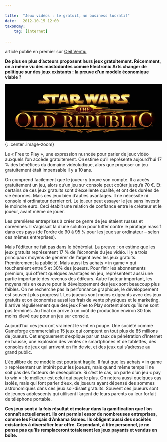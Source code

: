 ```yaml
---

title:  "Jeux vidéos : le gratuit, un business lucratif"
date:   2012-10-15 12:00
taxonomy:
    tag: [internet]

---
```


article publié en premier sur [Oeil Ventru](http://oeilventru.gobelins-annecy.com/2012/10/15/jeux-videos-le-gratuit-un-business-lucratif/?target=_blank)

**De plus en plus d’acteurs proposent leurs jeux gratuitement. Récemment, on a même vu des mastodontes comme Electronic Arts changer de politique sur des jeux existants : la preuve d’un modèle économique viable ?**

![Knight of the old republic](/assets/images/jeux-videos-gratuits.jpg){: .center .image-zoom}

Le « Free to Play », une expression nuancée pour parler de jeux vidéo auxquels l’on accède gratuitement. On estime qu’il représente aujourd’hui 17 % des bénéfices du domaine vidéoludique, alors que proposer un jeu gratuitement était impensable il y a 10 ans.

On comprend facilement que le joueur y trouve son compte. Il a accès gratuitement un jeu, alors qu’un jeu sur console peut coûter jusqu’à 70 €. Et certains de ces jeux gratuits sont d’excellente qualité, et ont des durées de vie énormes. Mais ces jeux bien d’autres avantages. Il ne nécessite ni console ni ordinateur dernier cri. Le joueur peut essayer le jeu sans investir le moindre euro. Ceci établit une relation de confiance entre le créateur et le joueur, avant même de jouer.

Les premières entreprises à créer ce genre de jeu étaient russes et coréennes. Il s’agissait là d’une solution pour lutter contre le piratage massif dans ces pays (de l’ordre de 90 à 95 % pour les jeux sur ordinateur – selon ces mêmes entreprises).

Mais l’éditeur ne fait pas dans le bénévolat. La preuve : on estime que les jeux gratuits représentent 17 % de l’économie du jeu vidéo. Il y a trois principaux moyens de générer de l’argent avec les jeux gratuits. Premièrement la publicité. Mais aussi les achats « in game » qui toucheraient entre 5 et 30% des joueurs. Pour finir les abonnements premium, qui offrent quelques avantages en jeu, représentent aussi une partie importante des revenus des éditeurs. Autre facteur important, les moyens mis en œuvre pour le développement des jeux sont beaucoup plus faibles. On ne recherche pas la performance graphique, le développement est souvent plus progressif. Les joueurs sont moins exigeants avec des jeux gratuits et on économise aussi les frais de vente physiques et le marketing. Il arrive régulièrement que des jeux Free to Play sortent alors qu’ils ne sont pas terminés. Au final on arrive à un coût de production environ 30 fois moins élevé que pour un jeu sur console.

Aujourd’hui ces jeux ont vraiment le vent en poupe. Une société comme Gameforge commercialise 15 jeux qui comptent en tout plus de 85 millions de joueurs. Cet engouement s’explique par un taux de pénétration d’Internet en hausse, une explosion des ventes de smartphones et de tablettes, des consoles de jeux qui arrivent en fin de vie, et des jeux qui s’adresse au grand public.

L’équilibre de ce modèle est pourtant fragile. Il faut que les achats « in game » représentent un intérêt pour les joueurs, mais quand même temps il ne soit pas des facteurs de déséquilibre. Si c’est le cas, on parle d’un jeu « pay to win » : le meilleur est celui qui paye le plus. On notera aussi quelques cas isolés, mais qui font parler d’eux, de joueurs ayant dépensé des sommes astronomiques dans ces jeux soi-disant gratuits. Souvent ces joueurs sont de jeunes adolescents qui utilisent l’argent de leurs parents ou leur forfait de téléphone portable.

**Ces jeux sont à la fois résultat et moteur dans la gamification que l’on connaît actuellement. Ils ont permis l’essor de nombreuses entreprises, comme les Français d’Ankama Games. Ils obligent aussi des sociétés existantes à diversifier leur offre. Cependant, à titre personnel, je ne pense pas qu’ils remplaceront totalement les jeux payants et vendus en boîte.**